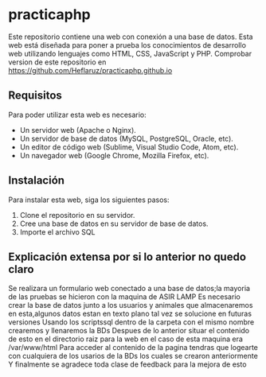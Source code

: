 # practicaphp
Este repositorio contiene una web con conexión a una base de datos. Esta web está diseñada para poner a prueba los conocimientos de desarrollo web utilizando lenguajes como HTML, CSS, JavaScript y PHP.
Comprobar version de este repositorio en https://github.com/Heflaruz/practicaphp.github.io

## Requisitos

Para poder utilizar esta web es necesario:

- Un servidor web (Apache o Nginx).
- Un servidor de base de datos (MySQL, PostgreSQL, Oracle, etc).
- Un editor de código web (Sublime, Visual Studio Code, Atom, etc).
- Un navegador web (Google Chrome, Mozilla Firefox, etc).

## Instalación

Para instalar esta web, siga los siguientes pasos:

1. Clone el repositorio en su servidor.
2. Cree una base de datos en su servidor de base de datos.
3. Importe el archivo SQL

## Explicación extensa por si lo anterior no quedo claro
Se realizara un formulario web conectado a una base de datos;la mayoria de las pruebas se hicieron con la maquina de ASIR LAMP
Es necesario crear la base de datos junto a los usuarios y animales que almacenaremos en esta,algunos datos estan en texto plano tal vez se solucione en futuras versiones
Usando los scriptssql dentro de la carpeta con el mismo nombre crearemos y llenaremos la BDs
Despues de lo anterior situar el contenido de esto en el directorio raiz para la web en el caso de esta maquina era /var/www/html
Para acceder al contenido de la pagina tendras que logearte con cualquiera de los usarios de la BDs los cuales se crearon anteriormente
Y finalmente se agradece toda clase de feedback para la mejora de esto



